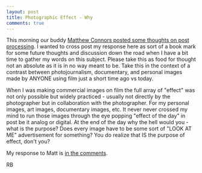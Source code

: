 ```yaml
---
layout: post
title: Photographic Effect - Why
comments: true
---
```

This morning our buddy <a href="http://www.mconnorsphotos.com/blog/after-the-picture/">Matthew Connors posted some thoughts on post processing</a>. I wanted to cross post my response here as sort of a book mark for some future thoughts and discussion down the road when I have a bit time to gather my words on this subject. Please take this as food for thought not an absolute as it is in no way meant to be. Take this in the context of a contrast between photojournalism, documentary, and personal images made by ANYONE using film just a short time ago vs today.

When I was making commercial images on film the full array of "effect" was not only possible but widely practiced - usually not directly by the photographer but in collaboration with the photographer. For my personal images, art images, documentary images, etc. It never never crossed my mind to run those images through the eye popping "effect of the day" in post be it analog or digital. At the end of the day why the hell would you - what is the purpose? Does every image have to be some sort of "LOOK AT ME" advertisement for something? You do realize that IS the purpose of effect, don't you?

My response to Matt is <a href="http://www.mconnorsphotos.com/blog/after-the-picture/">in the comments</a>.

RB